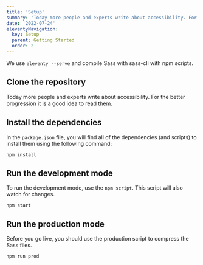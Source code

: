```yaml
---
title: 'Setup'
summary: 'Today more people and experts write about accessibility. For the better progression it is a good idea to read them.'
date: '2022-07-24'
eleventyNavigation:
  key: Setup
  parent: Getting Started
  order: 2
---
```


We use `eleventy --serve` and compile Sass with sass-cli with npm scripts.

## Clone the repository

Today more people and experts write about accessibility. For the better progression it is a good idea to read them.

## Install the dependencies

In the `package.json` file, you will find all of the dependencies (and scripts) to install them using the following command:

```shell
npm install
```

## Run the development mode

To run the development mode, use the `npm script`.   This script will also watch for changes.

```shell
npm start
```

## Run the production mode

Before you go live, you should use the production script to compress the Sass files.

```shell
npm run prod
```
